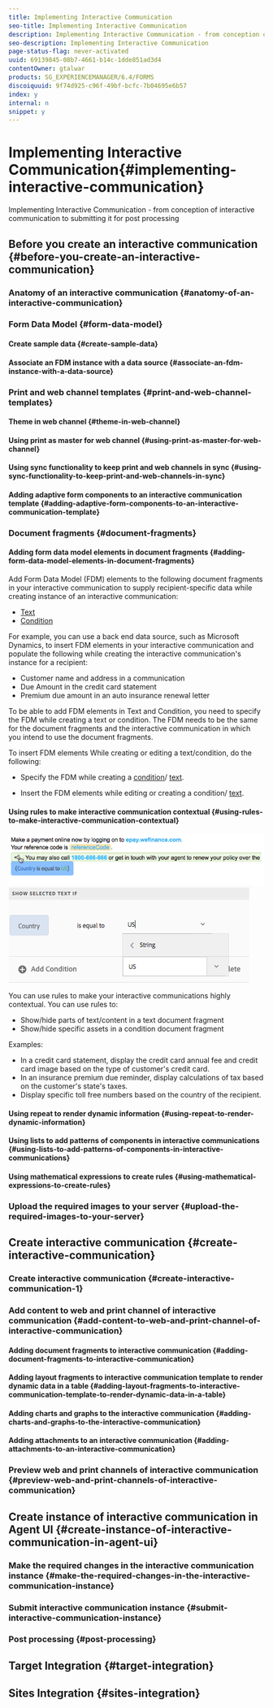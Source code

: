 ```yaml
---
title: Implementing Interactive Communication
seo-title: Implementing Interactive Communication
description: Implementing Interactive Communication - from conception of interactive communication to submitting it for post processing
seo-description: Implementing Interactive Communication
page-status-flag: never-activated
uuid: 69139845-08b7-4661-b14c-1dde851ad3d4
contentOwner: gtalwar
products: SG_EXPERIENCEMANAGER/6.4/FORMS
discoiquuid: 9f74d925-c96f-49bf-bcfc-7b04695e6b57
index: y
internal: n
snippet: y
---
```


# Implementing Interactive Communication{#implementing-interactive-communication}

Implementing Interactive Communication - from conception of interactive communication to submitting it for post processing

## Before you create an interactive communication {#before-you-create-an-interactive-communication}

### Anatomy of an interactive communication {#anatomy-of-an-interactive-communication}

### Form Data Model {#form-data-model}

#### Create sample data {#create-sample-data}

#### Associate an FDM instance with a data source {#associate-an-fdm-instance-with-a-data-source}

### Print and web channel templates {#print-and-web-channel-templates}

#### Theme in web channel {#theme-in-web-channel}

#### Using print as master for web channel {#using-print-as-master-for-web-channel}

#### Using sync functionality to keep print and web channels in sync {#using-sync-functionality-to-keep-print-and-web-channels-in-sync}

#### Adding adaptive form components to an interactive communication template {#adding-adaptive-form-components-to-an-interactive-communication-template}

### Document fragments {#document-fragments}

<!--
Comment Type: annotation
Last Modified By: gtalwar
Last Modified Date: 2018-02-14T12:13:32.560-0500
theme mandatory with web template - either the web template has a theme or while creating the IC you specify a theme
-->

#### Adding form data model elements in document fragments {#adding-form-data-model-elements-in-document-fragments}

Add Form Data Model (FDM) elements to the following document fragments in your interactive communication to supply recipient-specific data while creating instance of an interactive communication:

* [Text](/forms/using/text-interactive-communications) 
* [Condition](/forms/using/condition-interactive-communications)

For example, you can use a back end data source, such as Microsoft Dynamics, to insert FDM elements in your interactive communication and populate the following while creating the interactive communication's instance for a recipient:

* Customer name and address in a communication
* Due Amount in the credit card statement
* Premium due amount in an auto insurance renewal letter

To be able to add FDM elements in Text and Condition, you need to specify the FDM while creating a text or condition. The FDM needs to be the same for the document fragments and the interactive communication in which you intend to use the document fragments.

To insert FDM elements While creating or editing a text/condition, do the following:

* Specify the FDM while creating a [condition](/forms/using/condition-interactive-communications#CreateCondition)/ [text](/forms/using/text-interactive-communications#CreateText). 

* Insert the FDM elements while editing or creating a condition/ [text](/forms/using/text-interactive-communications#FDM).

#### Using rules to make interactive communication contextual {#using-rules-to-make-interactive-communication-contextual}

![](assets/AppliedRuleText.png) ![](assets/RuleEditorFDM-1.png)

You can use rules to make your interactive communications highly contextual. You can use rules to:

* Show/hide parts of text/content in a text document fragment
* Show/hide specific assets in a condition document fragment

Examples:

* In a credit card statement, display the credit card annual fee and credit card image based on the type of customer's credit card.
* In an insurance premium due reminder, display calculations of tax based on the customer's state's taxes.
* Display specific toll free numbers based on the country of the recipient.

#### Using repeat to render dynamic information {#using-repeat-to-render-dynamic-information}

#### Using lists to add patterns of components in interactive communications {#using-lists-to-add-patterns-of-components-in-interactive-communications}

#### Using mathematical expressions to create rules {#using-mathematical-expressions-to-create-rules}

### Upload the required images to your server {#upload-the-required-images-to-your-server}

## Create interactive communication {#create-interactive-communication}

### Create interactive communication {#create-interactive-communication-1}

<!--
Comment Type: annotation
Last Modified By: gtalwar
Last Modified Date: 2018-02-14T06:29:50.479-0500
post process aem forms workflow
-->

### Add content to web and print channel of interactive communication {#add-content-to-web-and-print-channel-of-interactive-communication}

#### Adding document fragments to interactive communication {#adding-document-fragments-to-interactive-communication}

#### Adding layout fragments to interactive communication template to render dynamic data in a table {#adding-layout-fragments-to-interactive-communication-template-to-render-dynamic-data-in-a-table}

#### Adding charts and graphs to the interactive communication {#adding-charts-and-graphs-to-the-interactive-communication}

#### Adding attachments to an interactive communication {#adding-attachments-to-an-interactive-communication}

### Preview web and print channels of interactive communication {#preview-web-and-print-channels-of-interactive-communication}

<!--
Comment Type: annotation
Last Modified By: gtalwar
Last Modified Date: 2018-02-14T06:36:34.496-0500
ad theme web template theme component theme (style layer) Edit > Style - then for a component you can edit the formatting properties
-->

## Create instance of interactive communication in Agent UI {#create-instance-of-interactive-communication-in-agent-ui}

### Make the required changes in the interactive communication instance {#make-the-required-changes-in-the-interactive-communication-instance}

### Submit interactive communication instance {#submit-interactive-communication-instance}

### Post processing {#post-processing}

## Target Integration {#target-integration}

<!--
Comment Type: annotation
Last Modified By: gtalwar
Last Modified Date: 2018-02-14T06:38:29.163-0500
talk to paras or anish
-->

<!--
Comment Type: annotation
Last Modified By: gtalwar
Last Modified Date: 2018-02-14T06:39:43.677-0500
talk to paras or anish for details
-->

## Sites Integration {#sites-integration}

<!--
Comment Type: annotation
Last Modified By: gtalwar
Last Modified Date: 2018-02-14T06:41:20.281-0500
check if there is existing documentation about this from AF
-->

